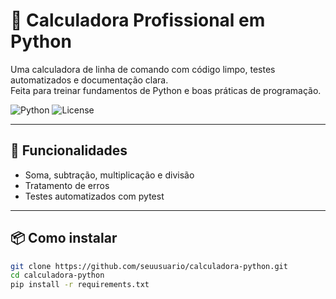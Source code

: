 # 🧮 Calculadora Profissional em Python

Uma calculadora de linha de comando com código limpo, testes automatizados e documentação clara.  
Feita para treinar fundamentos de Python e boas práticas de programação.

![Python](https://img.shields.io/badge/Python-3.10+-blue)
![License](https://img.shields.io/badge/license-MIT-green)

---

## 🚀 Funcionalidades
- Soma, subtração, multiplicação e divisão
- Tratamento de erros
- Testes automatizados com pytest

---

## 📦 Como instalar
```bash
git clone https://github.com/seuusuario/calculadora-python.git
cd calculadora-python
pip install -r requirements.txt
